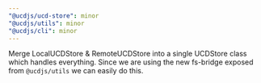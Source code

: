 ```yaml
---
"@ucdjs/ucd-store": minor
"@ucdjs/utils": minor
"@ucdjs/cli": minor
---
```


Merge LocalUCDStore & RemoteUCDStore into a single UCDStore class which handles everything. Since we are using the new fs-bridge exposed from `@ucdjs/utils` we can easily do this.
